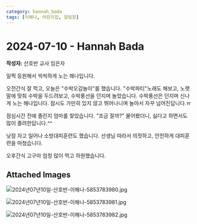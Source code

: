 ```yaml
---
category: hannah_bada
tags: [이해나, 어린이집, 알림장]
---
```


# 2024-07-10 - Hannah Bada

**작성자:** 산호반 교사 임은자  

일찍 등원해서 씩씩하게 노는 해나입니다.

오전간식 잘 먹고, 오늘은 "수박오감놀이"를 했습니다. "수박파티"노래도 해보고, 노랫말에 맞춰 수박을 두드려보고, 수박풍선을 던지며 놀았습니다.  수박풍선은 던지며 신나게 노는 해나입니다. 잠시도 가만히  있지 않고 뛰어나니며 놀아서 자꾸 넘어진답니다.ㅠ

점심시간 전에 졸린지 엄마를 찿았습니다. "조금 잘까?" 물어봤더니, 싫다고 하면서도 많이 졸려한답니다.^^

낮잠 자고 일어나 소방대피훈련도 했습니다. 선생님 따라서 의젓하고, 안전하게 대피훈련을 마쳤습니다.

오후간식 고구마 엄청 많이 먹고 하원했습니다.

## Attached Images
![2024년07년10일-산호반-이해나-5853783980.jpg](https://feghi.github.io/assets/img/bada_photo/2024년07년10일-산호반-이해나-5853783980.jpg)

![2024년07년10일-산호반-이해나-5853783981.jpg](https://feghi.github.io/assets/img/bada_photo/2024년07년10일-산호반-이해나-5853783981.jpg)

![2024년07년10일-산호반-이해나-5853783982.jpg](https://feghi.github.io/assets/img/bada_photo/2024년07년10일-산호반-이해나-5853783982.jpg)

